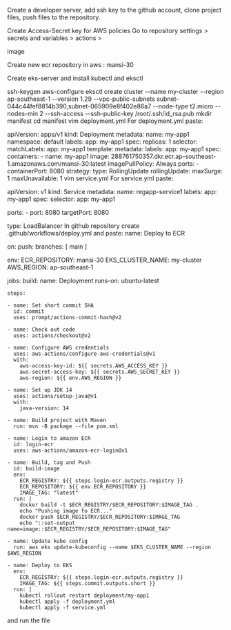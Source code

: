 Create a developer server, add ssh key to the github account, clone project files, push files to the repository.

Create Access-Secret key for AWS policies Go to repository settings > secrets and variables > actions >

image

Create new ecr repository in aws : mansi-30

Create eks-server and install kubectl and eksctl

ssh-keygen
aws-configure
eksctl create cluster --name my-cluster --region ap-southeast-1 --version 1.29 --vpc-public-subnets subnet-044c44fef8814b390,subnet-065909e8f402e86a7 --node-type t2.micro --nodes-min 2 --ssh-access --ssh-public-key /root/.ssh/id_rsa.pub
mkdir manifest
cd manifest
vim deployment.yml
For deployment.yml paste:

apiVersion: apps/v1
kind: Deployment
metadata:
  name: my-app1
  namespace: default
  labels:
    app: my-app1
spec:
  replicas: 1
  selector:
    matchLabels:
      app: my-app1
  template:
    metadata:
      labels:
        app: my-app1
    spec:
      containers:
      - name: my-app1
        image: 288761750357.dkr.ecr.ap-southeast-1.amazonaws.com/mansi-30:latest
        imagePullPolicy: Always
        ports:
        - containerPort: 8080
  strategy:
    type: RollingUpdate
    rollingUpdate:
      maxSurge: 1
      maxUnavailable: 1
vim service.yml
For service.yml paste:

apiVersion: v1
kind: Service
metadata:
  name: regapp-service1
  labels:
    app: my-app1
spec:
  selector:
    app: my-app1

  ports:
    - port: 8080
      targetPort: 8080

  type: LoadBalancer
In github repository create .github/workflows/deploy.yml and paste:
name: Deploy to ECR

on: 
  push:
    branches: [ main ]

env:
  ECR_REPOSITORY: mansi-30
  EKS_CLUSTER_NAME: my-cluster
  AWS_REGION: ap-southeast-1

jobs:
  build:
    name: Deployment
    runs-on: ubuntu-latest

    steps:

    - name: Set short commit SHA
      id: commit
      uses: prompt/actions-commit-hash@v2

    - name: Check out code
      uses: actions/checkout@v2

    - name: Configure AWS credentials
      uses: aws-actions/configure-aws-credentials@v1
      with: 
        aws-access-key-id: ${{ secrets.AWS_ACCESS_KEY }}
        aws-secret-access-key: ${{ secrets.AWS_SECRET_KEY }}
        aws-region: ${{ env.AWS_REGION }}

    - name: Set up JDK 14
      uses: actions/setup-java@v1
      with:
        java-version: 14

    - name: Build project with Maven
      run: mvn -B package --file pom.xml

    - name: Login to amazon ECR
      id: login-ecr
      uses: aws-actions/amazon-ecr-login@v1

    - name: Build, tag and Push
      id: build-image
      env:
        ECR_REGISTRY: ${{ steps.login-ecr.outputs.registry }}
        ECR_REPOSITORY: ${{ env.ECR_REPOSITORY }}
        IMAGE_TAG: "latest"
      run: |
        docker build -t $ECR_REGISTRY/$ECR_REPOSITORY:$IMAGE_TAG .
        echo "Pushing image to ECR..."
        docker push $ECR_REGISTRY/$ECR_REPOSITORY:$IMAGE_TAG
        echo "::set-output name=image::$ECR_REGISTRY/$ECR_REPOSITORY:$IMAGE_TAG"

    - name: Update kube config
      run: aws eks update-kubeconfig --name $EKS_CLUSTER_NAME --region $AWS_REGION

    - name: Deploy to EKS
      env: 
        ECR_REGISTRY: ${{ steps.login-ecr.outputs.registry }}
        IMAGE_TAG: ${{ steps.commit.outputs.short }}
      run: |
        kubectl rollout restart deployment/my-app1
        kubectl apply -f deployment.yml
        kubectl apply -f service.yml
and run the file
